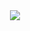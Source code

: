<div align="center" >
    <a href="https://skillicons.dev"   >
        <img src="https://skillicons.dev/icons?i=vue,nest,java,php,laravel,git,vscode,javascript,typescript,css,html,react,next,tailwind,sass,nodejs,express,docker,figma,github,jest,linux,postman,styledcomponents,vercel,vite,bootstrap,mongodb,mysql,postgres,discord,linkedin,instagram" />
    </a>
</div>
